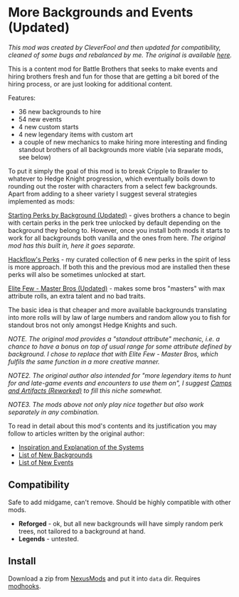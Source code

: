 # More Backgrounds and Events (Updated)

*This mod was created by CleverFool and then updated for compatibility, cleaned of some bugs and rebalanced by me. The original is available [here][original].*

This is a content mod for Battle Brothers that seeks to make events and hiring brothers fresh and fun for those that are getting a bit bored of the hiring process, or are just looking for additional content.

Features:

- 36 new backgrounds to hire
- 54 new events
- 4 new custom starts
- 4 new legendary items with custom art
- a couple of new mechanics to make hiring more interesting and finding standout brothers of all backgrounds more viable (via separate mods, see below)

To put it simply the goal of this mod is to break Cripple to Brawler to whatever to Hedge Knight progression, which eventually boils down to rounding out the roster with characters from a select few backgrounds. Apart from adding to a sheer variety I suggest several strategies implemented as mods:

[Starting Perks by Background (Updated)][bgperks] - gives brothers a chance to begin with certain perks in the perk tree unlocked by default depending on the background they belong to. However, once you install both mods it starts to work for all backgrounds both vanilla and the ones from here. *The original mod has this built in, here it goes separate.*

[Hackflow's Perks][hackperks] - my curated collection of 6 new perks in the spirit of less is more approach. If both this and the previous mod are installed then these perks will also be sometimes unlocked at start.

[Elite Few - Master Bros (Updated)][elitefew] - makes some bros "masters" with max attribute rolls, an extra talent and no bad traits.

The basic idea is that cheaper and more available backgrounds translating into more rolls will by law of large numbers and random allow you to fish for standout bros not only amongst Hedge Knights and such.

*NOTE. The original mod provides a "standout attribute" mechanic, i.e. a chance to have a bonus on top of usual range for some attribute defined by background. I chose to replace that with Elite Few - Master Bros, which fulfils the same function in a more creative manner.*

*NOTE2. The original author also intended for "more legendary items to hunt for and late-game events and encounters to use them on", I suggest [Camps and Artifacts (Reworked)][camps] to fill this  niche somewhat.*

*NOTE3. The mods above not only play nice together but also work separately in any combination.*

To read in detail about this mod's contents and its justification you may follow to articles written by the original author:

- [Inspiration and Explanation of the Systems](https://www.nexusmods.com/battlebrothers/articles/56)
- [List of New Backgrounds](https://www.nexusmods.com/battlebrothers/articles/54)
- [List of New Events](https://www.nexusmods.com/battlebrothers/articles/55)


## Compatibility

Safe to add midgame, can't remove. Should be highly compatible with other mods.

- **Reforged** - ok, but all new backgrounds will have simply random perk trees, not tailored to a background at hand.
- **Legends** - untested.


## Install

Download a zip from [NexusMods][] and put it into `data` dir. Requires [modhooks][].


[original]: https://www.nexusmods.com/battlebrothers/mods/304
[bgperks]: https://www.nexusmods.com/battlebrothers/mods/661
[hackperks]: https://www.nexusmods.com/battlebrothers/mods/673
[elitefew]: https://www.nexusmods.com/battlebrothers/mods/665
[camps]: https://www.nexusmods.com/battlebrothers/mods/678

[NexusMods]: https://www.nexusmods.com/battlebrothers/mods/...
[modhooks]: https://www.nexusmods.com/battlebrothers/mods/42
